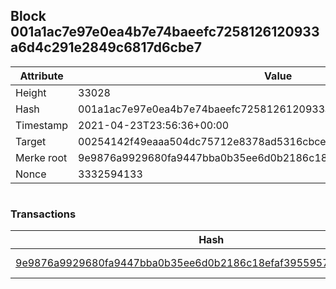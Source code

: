## Block 001a1ac7e97e0ea4b7e74baeefc7258126120933a6d4c291e2849c6817d6cbe7

Attribute | Value
--- | ---
Height | 33028
Hash | 001a1ac7e97e0ea4b7e74baeefc7258126120933a6d4c291e2849c6817d6cbe7
Timestamp | 2021-04-23T23:56:36+00:00
Target | 00254142f49eaaa504dc75712e8378ad5316cbcead634704b3734b6271167cc4
Merke root | 9e9876a9929680fa9447bba0b35ee6d0b2186c18efaf3955957309adeccf4074
Nonce | 3332594133

```

```

### Transactions

Hash | Amount
--- | ---
[9e9876a9929680fa9447bba0b35ee6d0b2186c18efaf3955957309adeccf4074](9e9876a9929680fa9447bba0b35ee6d0b2186c18efaf3955957309adeccf4074.md) | 10.00000000 SKEPTI 
